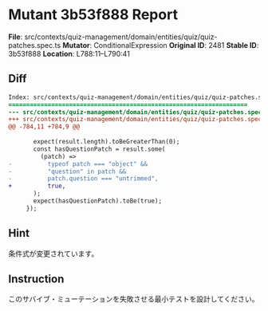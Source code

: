 # Mutant 3b53f888 Report

**File**: src/contexts/quiz-management/domain/entities/quiz/quiz-patches.spec.ts
**Mutator**: ConditionalExpression
**Original ID**: 2481
**Stable ID**: 3b53f888
**Location**: L788:11–L790:41

## Diff

```diff
Index: src/contexts/quiz-management/domain/entities/quiz/quiz-patches.spec.ts
===================================================================
--- src/contexts/quiz-management/domain/entities/quiz/quiz-patches.spec.ts	original
+++ src/contexts/quiz-management/domain/entities/quiz/quiz-patches.spec.ts	mutated #2481
@@ -784,11 +784,9 @@
 
       expect(result.length).toBeGreaterThan(0);
       const hasQuestionPatch = result.some(
         (patch) =>
-          typeof patch === "object" &&
-          "question" in patch &&
-          patch.question === "untrimmed",
+          true,
       );
       expect(hasQuestionPatch).toBe(true);
     });
```

## Hint

条件式が変更されています。

## Instruction

このサバイブ・ミューテーションを失敗させる最小テストを設計してください。
